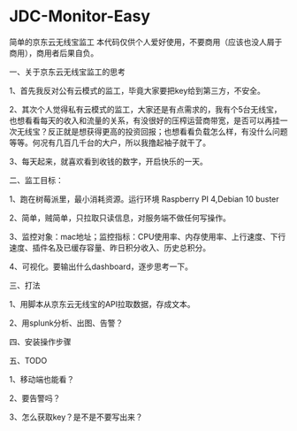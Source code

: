 # JDC-Monitor-Easy
简单的京东云无线宝监工
本代码仅供个人爱好使用，不要商用（应该也没人屑于商用），商用者后果自负。


一、关于京东云无线宝监工的思考

1、首先我反对公有云模式的监工，毕竟大家要把key给到第三方，不安全。

2、其次个人觉得私有云模式的监工，大家还是有点需求的，我有个5台无线宝，也想看看每天的收入和流量的关系，有没很好的压榨运营商带宽，是否可以再挂一次无线宝？反正就是想获得更高的投资回报；也想看看负载怎么样，有没什么问题等等。何况有几百几千台的大户，所以我撸起袖子就干了。

3、每天起来，就喜欢看到收钱的数字，开启快乐的一天。

二、监工目标：

1、跑在树莓派里，最小消耗资源。运行环境 Raspberry PI 4,Debian 10 buster

2、简单，贼简单，只拉取只读信息，对服务端不做任何写操作。

3、监控对象：mac地址；监控指标：CPU使用率、内存使用率、上行速度、下行速度、插件名及已缓存容量、昨日积分收入、历史总积分。

4、可视化。要输出什么dashboard，逐步思考一下。

三、打法

1、用脚本从京东云无线宝的API拉取数据，存成文本。

2、用splunk分析、出图、告警？

四、安装操作步骤


五、TODO

1、移动端也能看？

2、要告警吗？

3、怎么获取key？是不是不要写出来？
